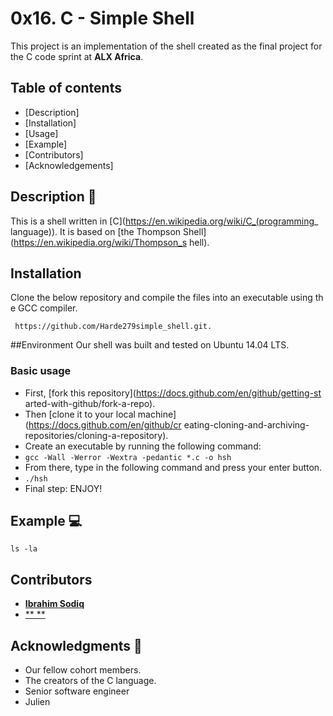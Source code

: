  # 0x16. C - Simple Shell

This project is an implementation of the shell created as the final project     for the C code sprint at **ALX Africa**.

## Table of contents

- [Description]
- [Installation]
- [Usage]
- [Example]
- [Contributors]
- [Acknowledgements]
## Description :e-mail:
This is a shell written in [C](https://en.wikipedia.org/wiki/C_(programming_    language)).
It is based on [the Thompson Shell](https://en.wikipedia.org/wiki/Thompson_s    hell).
## Installation
Clone the below repository and compile the files into an executable using th    e GCC compiler.
```
 https://github.com/Harde279simple_shell.git.
```
##Environment
 Our shell was built and tested on  Ubuntu 14.04 LTS.

### Basic usage
- First, [fork this repository](https://docs.github.com/en/github/getting-st    arted-with-github/fork-a-repo).
- Then [clone it to your local machine](https://docs.github.com/en/github/cr    eating-cloning-and-archiving-repositories/cloning-a-repository).
- Create an executable by running the following command:
- `gcc -Wall -Werror -Wextra -pedantic *.c -o hsh`
- From there, type in the following command and press your enter button.
- `./hsh`
- Final step: ENJOY!

## Example :computer:
```
ls -la
```

## Contributors
 * [**Ibrahim Sodiq**](https://github.com/Harde279)
 * [** **](https://github.com/)

## Acknowledgments :pray:
- Our fellow cohort members.
- The creators of the C language.
- Senior software engineer
- Julien

